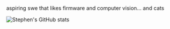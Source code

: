 <div align="left">
aspiring swe that likes firmware and computer vision... and cats

![Stephen's GitHub stats](https://github-readme-stats.vercel.app/api?username=stephenm7777&show=reviews,discussions_started,discussions_answered,prs_merged,prs_merged_percentage)
</div>
